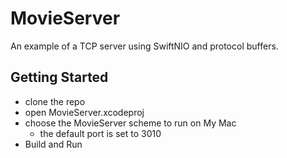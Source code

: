 # MovieServer

An example of a TCP server using SwiftNIO and protocol buffers.

## Getting Started

- clone the repo
- open MovieServer.xcodeproj
- choose the MovieServer scheme to run on My Mac
  - the default port is set to 3010
- Build and Run
